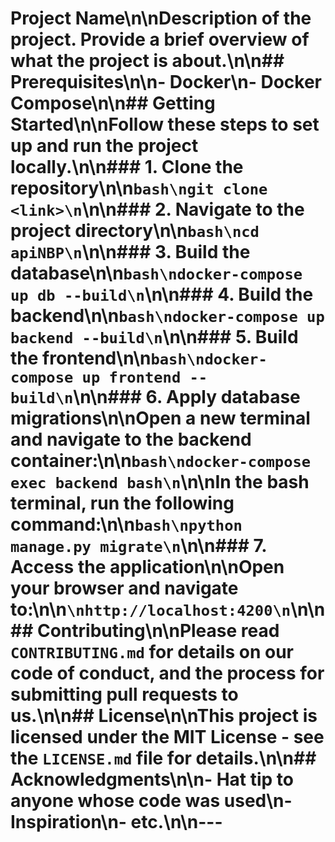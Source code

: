 # Project Name\n\nDescription of the project. Provide a brief overview of what the project is about.\n\n## Prerequisites\n\n- Docker\n- Docker Compose\n\n## Getting Started\n\nFollow these steps to set up and run the project locally.\n\n### 1. Clone the repository\n\n```bash\ngit clone <link>\n```\n\n### 2. Navigate to the project directory\n\n```bash\ncd apiNBP\n```\n\n### 3. Build the database\n\n```bash\ndocker-compose up db --build\n```\n\n### 4. Build the backend\n\n```bash\ndocker-compose up backend --build\n```\n\n### 5. Build the frontend\n\n```bash\ndocker-compose up frontend --build\n```\n\n### 6. Apply database migrations\n\nOpen a new terminal and navigate to the backend container:\n\n```bash\ndocker-compose exec backend bash\n```\n\nIn the bash terminal, run the following command:\n\n```bash\npython manage.py migrate\n```\n\n### 7. Access the application\n\nOpen your browser and navigate to:\n\n```\nhttp://localhost:4200\n```\n\n## Contributing\n\nPlease read `CONTRIBUTING.md` for details on our code of conduct, and the process for submitting pull requests to us.\n\n## License\n\nThis project is licensed under the MIT License - see the `LICENSE.md` file for details.\n\n## Acknowledgments\n\n- Hat tip to anyone whose code was used\n- Inspiration\n- etc.\n\n---
